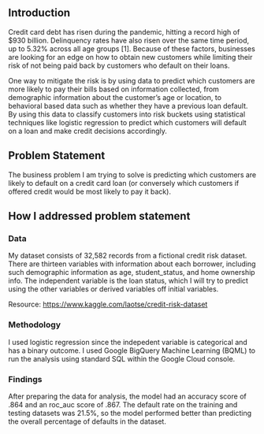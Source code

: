 ## Introduction

Credit card debt has risen during the pandemic, hitting a record high of $930 billion.  Delinquency rates have also risen over the same time period, up to 5.32% across all age groups [1].  Because of these factors, businesses are looking for an edge on how to obtain new customers while limiting their risk of not being paid back by customers who default on their loans.

One way to mitigate the risk is by using data to predict which customers are more likely to pay their bills based on information collected, from demographic information about the customer’s age or location, to behavioral based data such as whether they have a previous loan default.  By using this data to classify customers into risk buckets using statistical techniques like logistic regression to predict which customers will default on a loan and make credit decisions accordingly.


## Problem Statement

The business problem I am trying to solve is predicting which customers are likely to default on a credit card loan (or conversely which customers if offered credit would be most likely to pay it back).  

## How I addressed problem statement

### Data

My dataset consists of 32,582 records from a fictional credit risk dataset. There are thirteen variables with information about each borrower, including such demographic information as age, student_status, and home ownership info.  The independent variable is the loan status, which I will try to predict using the other variables or derived variables off initial variables.  

Resource:
https://www.kaggle.com/laotse/credit-risk-dataset

### Methodology

I used logistic regression since the indepedent variable is categorical and has a binary outcome.  I used Google BigQuery Machine Learning (BQML) to run the analysis using standard SQL within the Google Cloud console.

### Findings

After preparing the data for analysis, the model had an accuracy score of .864 and an roc_auc score of .867.  The default rate on the training and testing datasets was 21.5%, so the model performed better than predicting the overall percentage of defaults in the dataset.

